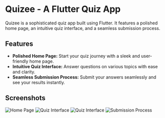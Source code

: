 # Quizee - A Flutter Quiz App

Quizee is a sophisticated quiz app built using Flutter. It features a polished home page, an intuitive quiz interface, and a seamless submission process.

## Features

- **Polished Home Page:** Start your quiz journey with a sleek and user-friendly home page.
- **Intuitive Quiz Interface:** Answer questions on various topics with ease and clarity.
- **Seamless Submission Process:** Submit your answers seamlessly and see your results instantly.

## Screenshots

![Home Page](assets/OutPut_Images/1.png)
![Quiz Interface](assets/OutPut_Images/2.png)
![Quiz Interface](assets/OutPut_Images/3.png)
![Submission Process](assets/OutPut_Images/4.png)

